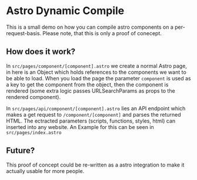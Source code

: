 # Astro Dynamic Compile
This is a small demo on how you can compile astro components on a per-request-basis.
Please note, that this is only a proof of conecept.

## How does it work?
In `src/pages/component/[component].astro` we create a normal Astro page, in here is an Object which holds references to the components we want to be able to load. When you load the page the parameter `component` is used as a key to get the component from the object, then the component is rendered (some extra logic passes URLSearchParams as props to the rendered component).

In `src/pages/api/component/[component].astro` lies an API endpoint which makes a get request to `/component/[component]` and parses the returned HTML. The ectracted parameters (scripts, functions, styles, html) can inserted into any website. An Example for this can be seen in `src/pages/index.astro`

## Future?
This proof of concept could be re-written as a astro integration to make it actually usable for more people.

